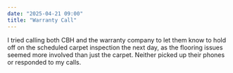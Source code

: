 ```yaml
---
date: "2025-04-21 09:00"
title: "Warranty Call"
---
```


I tried calling both CBH and the warranty company to let them know to hold off on the scheduled carpet inspection the next day, as the flooring issues seemed more involved than just the carpet. Neither picked up their phones or responded to my calls.
